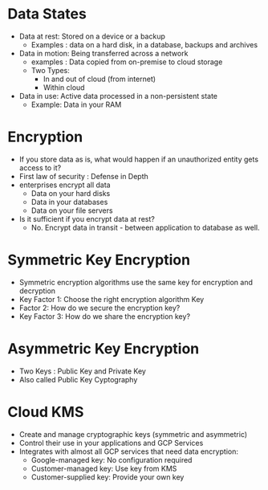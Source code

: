 # Data States
- Data at rest: Stored on a device or a backup
  - Examples : data on a hard disk, in a database, backups and archives
- Data in motion: Being transferred across a network
  - examples : Data copied from on-premise to cloud storage
  - Two Types:
    - In and out of cloud (from internet)
    - Within cloud
- Data in use: Active data processed in a non-persistent state
  - Example: Data in your RAM
# Encryption
- If you store data as is, what would happen if an unauthorized entity gets access to it?
- First law of security : Defense in Depth
- enterprises encrypt all data
  - Data on your hard disks
  - Data in your databases 
  - Data on your file servers
- Is it sufficient if you encrypt data at rest?
  - No. Encrypt data in transit - between application to database as well.
# Symmetric Key Encryption
- Symmetric encryption algorithms use the same key for encryption and decryption
- Key Factor 1: Choose the right encryption algorithm Key 
- Factor 2: How do we secure the encryption key? 
- Key Factor 3: How do we share the encryption key?
# Asymmetric Key Encryption
- Two Keys : Public Key and Private Key
- Also called Public Key Cyptography
# Cloud KMS
- Create and manage cryptographic keys (symmetric and asymmetric)
- Control their use in your applications and GCP Services
- Integrates with almost all GCP services that need data encryption:
  - Google-managed key: No configuration required
  - Customer-managed key: Use key from KMS
  - Customer-supplied key: Provide your own key
